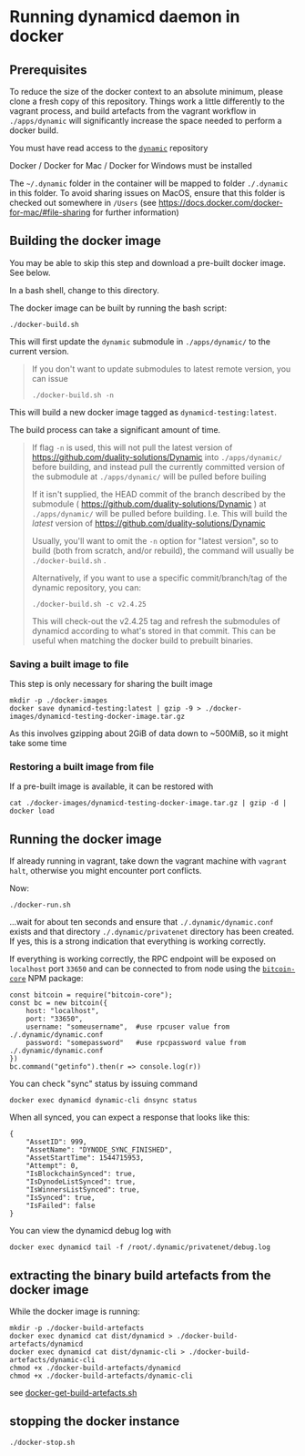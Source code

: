 # Running dynamicd daemon in docker

## Prerequisites

To reduce the size of the docker context to an absolute minimum, please clone a fresh copy of this repository. Things work a little differently to the vagrant process, and build artefacts from the vagrant workflow in `./apps/dynamic` will significantly increase the space needed to perform a docker build.

You must have read access to the [`dynamic`](https://github.com/duality-solutions/Dynamic) repository

Docker / Docker for Mac / Docker for Windows must be installed

The `~/.dynamic` folder in the container will be mapped to folder `./.dynamic` in this folder. To avoid sharing issues on MacOS, ensure that this folder is checked out somewhere in `/Users` (see https://docs.docker.com/docker-for-mac/#file-sharing for further information)

## Building the docker image

You may be able to skip this step and download a pre-built docker image. See below.

In a bash shell, change to this directory.

The docker image can be built by running the bash script:

    ./docker-build.sh

This will first update the `dynamic` submodule in `./apps/dynamic/` to the current version.

> If you don't want to update submodules to latest remote version, you can issue 
> 
>     ./docker-build.sh -n
> 

This will build a new docker image tagged as `dynamicd-testing:latest`. 

The build process can take a significant amount of time.

>  If flag `-n` is used, this will not pull the latest version of https://github.com/duality-solutions/Dynamic into `./apps/dynamic/` before building, and instead pull the currently committed version of the submodule at `./apps/dynamic/` will be pulled before builing
> 
> If it isn't supplied, the HEAD commit of the branch described by the submodule ( https://github.com/duality-solutions/Dynamic ) at `./apps/dynamic/` will be pulled before building. I.e. This will build the *latest* version of https://github.com/duality-solutions/Dynamic
> 
> Usually, you'll want to omit the `-n` option for "latest version", so to build (both from scratch, and/or rebuild), the command will usually be `./docker-build.sh` .
>
> Alternatively, if you want to use a specific commit/branch/tag of the dynamic repository, you can:
>
>     ./docker-build.sh -c v2.4.25
>
> This will check-out the v2.4.25 tag and refresh the submodules of dynamicd according to what's stored in that commit. This can be useful when matching the docker build to prebuilt binaries.

### Saving a built image to file

This step is only necessary for sharing the built image

    mkdir -p ./docker-images
    docker save dynamicd-testing:latest | gzip -9 > ./docker-images/dynamicd-testing-docker-image.tar.gz

As this involves gzipping about 2GiB of data down to ~500MiB, so it might take some time

### Restoring a built image from file

If a pre-built image is available, it can be restored with

    cat ./docker-images/dynamicd-testing-docker-image.tar.gz | gzip -d | docker load 

## Running the docker image

If already running in vagrant, take down the vagrant machine with `vagrant halt`, otherwise you might encounter port conflicts.

Now:

    ./docker-run.sh

...wait for about ten seconds and ensure that `./.dynamic/dynamic.conf` exists and that directory `./.dynamic/privatenet` directory has been created. If yes, this is a strong indication that everything is working correctly.

If everything is working correctly, the RPC endpoint will be exposed on `localhost` port `33650` and can be connected to from node using the [`bitcoin-core`](https://www.npmjs.com/package/bitcoin-core) NPM package:

    const bitcoin = require("bitcoin-core");
    const bc = new bitcoin({
        host: "localhost", 
        port: "33650", 
        username: "someusername",  #use rpcuser value from ./.dynamic/dynamic.conf
        password: "somepassword"   #use rpcpassword value from ./.dynamic/dynamic.conf
    })
    bc.command("getinfo").then(r => console.log(r))

You can check "sync" status by issuing command

    docker exec dynamicd dynamic-cli dnsync status

When all synced, you can expect a response that looks like this:

    {
        "AssetID": 999,
        "AssetName": "DYNODE_SYNC_FINISHED",
        "AssetStartTime": 1544715953,
        "Attempt": 0,
        "IsBlockchainSynced": true,
        "IsDynodeListSynced": true,
        "IsWinnersListSynced": true,
        "IsSynced": true,
        "IsFailed": false
    }

You can view the dynamicd debug log with

    docker exec dynamicd tail -f /root/.dynamic/privatenet/debug.log

## extracting the binary build artefacts from the docker image

While the docker image is running:

    mkdir -p ./docker-build-artefacts
    docker exec dynamicd cat dist/dynamicd > ./docker-build-artefacts/dynamicd
    docker exec dynamicd cat dist/dynamic-cli > ./docker-build-artefacts/dynamic-cli
    chmod +x ./docker-build-artefacts/dynamicd
    chmod +x ./docker-build-artefacts/dynamic-cli

see [docker-get-build-artefacts.sh](docker-get-build-artefacts.sh)


## stopping the docker instance

    ./docker-stop.sh

